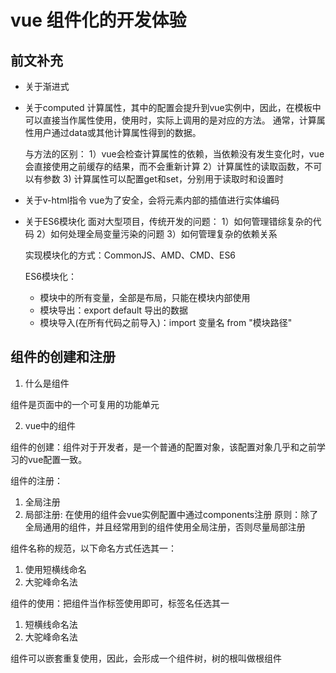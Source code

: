 # vue 组件化的开发体验

## 前文补充

- 关于渐进式
- 关于computed
    计算属性，其中的配置会提升到vue实例中，因此，在模板中可以直接当作属性使用，使用时，实际上调用的是对应的方法。
    通常，计算属性用户通过data或其他计算属性得到的数据。

    与方法的区别：
    1）vue会检查计算属性的依赖，当依赖没有发生变化时，vue会直接使用之前缓存的结果，而不会重新计算
    2）计算属性的读取函数，不可以有参数
    3) 计算属性可以配置get和set，分别用于读取时和设置时

- 关于v-html指令
    vue为了安全，会将元素内部的插值进行实体编码

- 关于ES6模块化
    面对大型项目，传统开发的问题：
    1）如何管理错综复杂的代码
    2）如何处理全局变量污染的问题
    3）如何管理复杂的依赖关系

    实现模块化的方式：CommonJS、AMD、CMD、ES6
    
    ES6模块化：
    - 模块中的所有变量，全部是布局，只能在模块内部使用
    - 模块导出：export default 导出的数据
    - 模块导入(在所有代码之前导入)：import 变量名 from "模块路径"

## 组件的创建和注册

1. 什么是组件

组件是页面中的一个可复用的功能单元

2. vue中的组件

组件的创建：组件对于开发者，是一个普通的配置对象，该配置对象几乎和之前学习的vue配置一致。

组件的注册：
1. 全局注册
2. 局部注册: 在使用的组件会vue实例配置中通过components注册
原则：除了全局通用的组件，并且经常用到的组件使用全局注册，否则尽量局部注册

组件名称的规范，以下命名方式任选其一：
1. 使用短横线命名
2. 大驼峰命名法

组件的使用：把组件当作标签使用即可，标签名任选其一
1. 短横线命名法
2. 大驼峰命名法

组件可以嵌套重复使用，因此，会形成一个组件树，树的根叫做根组件